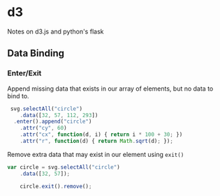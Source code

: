 # d3
Notes on d3.js and python's flask



## Data Binding


### Enter/Exit 


Append missing data that exists in our array of elements, but no data
to bind to.

```javascript
 svg.selectAll("circle")
    .data([32, 57, 112, 293])
  .enter().append("circle")
    .attr("cy", 60)
    .attr("cx", function(d, i) { return i * 100 + 30; })
    .attr("r", function(d) { return Math.sqrt(d); }); 
```

Remove extra data that may exist in our element using `exit()`

```javascript
var circle = svg.selectAll("circle")
    .data([32, 57]);

    circle.exit().remove();
```  



